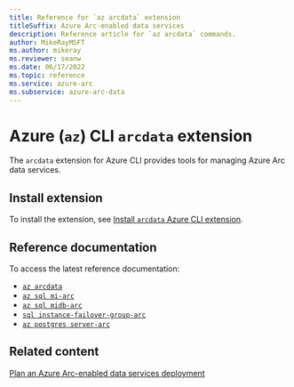 ```yaml
---
title: Reference for `az arcdata` extension
titleSuffix: Azure Arc-enabled data services
description: Reference article for `az arcdata` commands.
author: MikeRayMSFT
ms.author: mikeray
ms.reviewer: seanw
ms.date: 06/17/2022
ms.topic: reference
ms.service: azure-arc
ms.subservice: azure-arc-data
---
```


# Azure (`az`) CLI `arcdata` extension

The `arcdata` extension for Azure CLI provides tools for managing Azure Arc data services. 

## Install extension

To install the extension, see [Install `arcdata` Azure CLI extension](install-arcdata-extension.md).

## Reference documentation

To access the latest reference documentation:

- [`az arcdata`](/cli/azure/arcdata)
- [`az sql mi-arc`](/cli/azure/sql/mi-arc)
- [`az sql midb-arc`](/cli/azure/sql/midb-arc)
- [`sql instance-failover-group-arc`](/cli/azure/sql/instance-failover-group-arc)
- [`az postgres server-arc`](/cli/azure/postgres/server-arc)

## Related content

[Plan an Azure Arc-enabled data services deployment](plan-azure-arc-data-services.md)